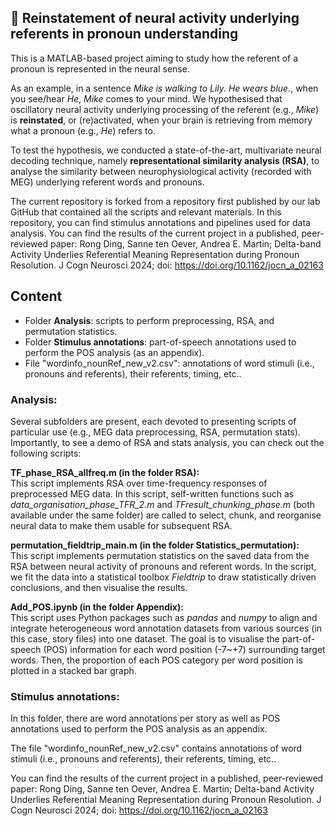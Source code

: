## 💭 Reinstatement of neural activity underlying referents in pronoun understanding
This is a MATLAB-based project aiming to study how the referent of a pronoun is represented in the neural sense. 

As an example, in a sentence _Mike is walking to Lily. He wears blue._, when you see/hear _He_, _Mike_ comes to your mind. 
We hypothesised that oscillatory neural activity underlying processing of the referent (e.g., _Mike_) is **reinstated**, or (re)activated, when your brain is retrieving from memory what a pronoun (e.g., _He_) refers to. 

To test the hypothesis, we conducted a state-of-the-art, multivariate neural decoding technique, namely **representational similarity analysis (RSA)**, to analyse the similarity between neurophysiological activity (recorded with MEG) underlying referent words and pronouns.

The current repository is forked from a repository first published by our lab GitHub that contained all the scripts and relevant materials. In this repository, you can find stimulus annotations and pipelines used for data analysis. You can find the results of the current project in a published, peer-reviewed paper: 
Rong Ding, Sanne ten Oever, Andrea E. Martin; Delta-band Activity Underlies Referential Meaning Representation during Pronoun Resolution. J Cogn Neurosci 2024; doi: https://doi.org/10.1162/jocn_a_02163

## Content
- Folder **Analysis**: scripts to perform preprocessing, RSA, and permutation statistics.
- Folder **Stimulus annotations**: part-of-speech annotations used to perform the POS analysis (as an appendix).
- File "wordinfo_nounRef_new_v2.csv": annotations of word stimuli (i.e., pronouns and referents), their referents, timing, etc..

### Analysis:
Several subfolders are present, each devoted to presenting scripts of particular use (e.g., MEG data preprocessing, RSA, permutation stats). Importantly, to see a demo of RSA and stats analysis, you can check out the following scripts:

<b>TF_phase_RSA_allfreq.m (in the folder RSA):</b>\
This script implements RSA over time-frequency responses of preprocessed MEG data. In this script, self-written functions such as _data_organisation_phase_TFR_2.m_ and _TFresult_chunking_phase.m_ (both available under the same folder) are called to select, chunk, and reorganise neural data to make them usable for subsequent RSA.

<b>permutation_fieldtrip_main.m (in the folder Statistics_permutation):</b>\
This script implements permutation statistics on the saved data from the RSA between neural activity of pronouns and referent words. In the script, we fit the data into a statistical toolbox _Fieldtrip_ to draw statistically driven conclusions, and then visualise the results.

<b>Add_POS.ipynb (in the folder Appendix):</b>\
This script uses Python packages such as _pandas_ and _numpy_ to align and integrate heterogeneous word annotation datasets from various sources (in this case, story files) into one dataset. The goal is to visualise the part-of-speech (POS) information for each word position (-7~+7) surrounding target words. Then, the proportion of each POS category per word position is plotted in a stacked bar graph.


### Stimulus annotations:
In this folder, there are word annotations per story as well as POS annotations used to perform the POS analysis as an appendix.

The file "wordinfo_nounRef_new_v2.csv" contains annotations of word stimuli (i.e., pronouns and referents), their referents, timing, etc..

You can find the results of the current project in a published, peer-reviewed paper: 
Rong Ding, Sanne ten Oever, Andrea E. Martin; Delta-band Activity Underlies Referential Meaning Representation during Pronoun Resolution. J Cogn Neurosci 2024; doi: https://doi.org/10.1162/jocn_a_02163

